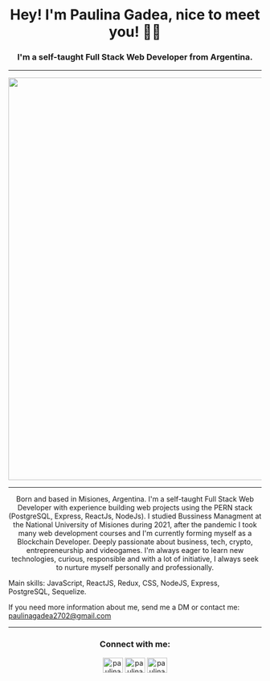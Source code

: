 <h1 align="center">Hey! I'm Paulina Gadea, nice to meet you! ✌🏻</h1>
<h3 align="center">I'm a self-taught Full Stack Web Developer from Argentina.</h3>
<hr>
<p align="center">
  <img src="https://i.pinimg.com/originals/82/48/32/82483210450fd8614b9e057ab08394df.gif" width="800">
</p>
<hr>
<p align="center">
  Born and based in Misiones, Argentina. I'm a self-taught Full Stack Web Developer with experience building web projects using the PERN stack (PostgreSQL, Express, ReactJs, NodeJs). I studied Bussiness Managment at the National University of Misiones during 2021, after the pandemic I took many web development courses and I'm currently forming myself as a Blockchain Developer.
Deeply passionate about business, tech, crypto, entrepreneurship and videogames. I'm always eager to learn new technologies, curious, responsible and with a lot of initiative, I always seek to nurture myself personally and professionally.

Main skills: JavaScript, ReactJS, Redux, CSS, NodeJS, Express, PostgreSQL, Sequelize.
</p>

If you need more information about me, send me a DM or contact me: paulinagadea2702@gmail.com

<hr>
<h3 align="center">Connect with me:</h3>
<p align="center">
<a href="https://linkedin.com/in/paulinagadea" target="blank"><img align="center" src="https://raw.githubusercontent.com/rahuldkjain/github-profile-readme-generator/master/src/images/icons/Social/linked-in-alt.svg" alt="paulinagadea" height="30" width="40" /></a>
<a href="https://twitter.com/paulinacodea" target="blank"><img align="center" src="https://raw.githubusercontent.com/rahuldkjain/github-profile-readme-generator/master/src/images/icons/Social/twitter.svg" alt="paulinacodea" height="30" width="40" /></a>
<a href="https://instagram.com/paulina.gadea" target="blank"><img align="center" src="https://raw.githubusercontent.com/rahuldkjain/github-profile-readme-generator/master/src/images/icons/Social/instagram.svg" alt="paulinagadea" height="30" width="40" /></a>
</p>
